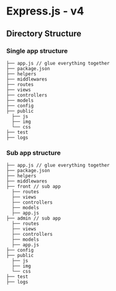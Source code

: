 # Express.js - v4

## Directory Structure

### Single app structure

```
├── app.js // glue everything together
├── package.json
├── helpers
├── middlewares
├── routes
├── views
├── controllers
├── models
├── config
├── public
  ├── js
  ├── img
  └── css
├── test
├── logs
```

### Sub app structure

```
├── app.js // glue everything together
├── package.json
├── helpers
├── middlewares
├── front // sub app
  ├── routes
  ├── views
  ├── controllers
  ├── models
  ├── app.js
├── admin // sub app
  ├── routes
  ├── views
  ├── controllers
  ├── models
  ├── app.js
├── config
├── public
  ├── js
  ├── img
  └── css
├── test
├── logs
```
